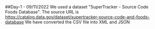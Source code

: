 ##Day-1 - 09/11/2022
We used a dataset "SuperTracker - Source Code Foods Database".
The source URL is https://catalog.data.gov/dataset/supertracker-source-code-and-foods-database
We have converted the CSV file into XML and JSON

